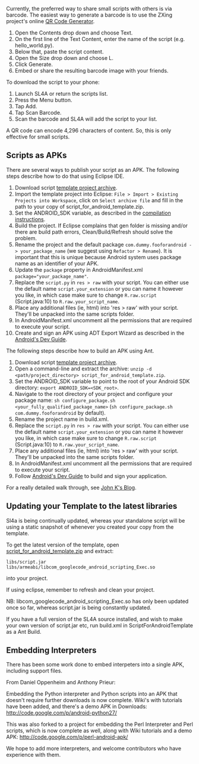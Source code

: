 Currently, the preferred way to share small scripts with others is via barcode. The easiest way to generate a barcode is to use the ZXing project's online [QR Code Generator](http://zxing.appspot.com/generator/).

  1. Open the Contents drop down and choose Text.
  1. On the first line of the Text Content, enter the name of the script (e.g. hello\_world.py).
  1. Below that, paste the script content.
  1. Open the Size drop down and choose L.
  1. Click Generate.
  1. Embed or share the resulting barcode image with your friends.

To download the script to your phone:

  1. Launch SL4A or return the scripts list.
  1. Press the Menu button.
  1. Tap Add.
  1. Tap Scan Barcode.
  1. Scan the barcode and SL4A will add the script to your list.

A QR code can encode 4,296 characters of content. So, this is only effective for small scripts.

## Scripts as APKs ##

There are several ways to publish your script as an APK.
The following steps describe how to do that using Eclipse IDE.

  1. Download script [template project archive](../android/script_for_android_template.zip).
  1. Import the template project into Eclipse: `File > Import > Existing Projects into Workspace`, click on `Select archive file` and fill in the path to your copy of script\_for\_android\_template.zip.
  1. Set the ANDROID\_SDK variable, as described in the [compilation instructions](CompilingASE.md).
  1. Build the project. If Eclipse complains that gen folder is missing and/or there are build path errors, Clean/Build/Refresh should solve the problem.
  1. Rename the project and the default package `com.dummy.fooforandroid -> your_package_name` (we suggest using `Refactor > Rename`). It is important that this is unique because Android system uses package name as an identifier of your APK.
  1. Update the `package` property in AndroidManifest.xml `package="your_package_name"`.
  1. Replace the `script.py` in `res > raw` with your script. You can either use the default name `script.your_extension` or you can name it however you like, in which case make sure to change `R.raw.script` (Script.java:10) to `R.raw.your_script_name`.
  1. Place any additional files (ie, html) into 'res > raw' with your script. They'll be unpacked into the same scripts folder.
  1. In AndroidManifest.xml uncomment all the permissions that are required to execute your script.
  1. Create and sign an APK using ADT Export Wizard as described in the [Android's Dev Guide](http://developer.android.com/guide/publishing/app-signing.html).

The following steps describe how to build an APK using Ant.

  1. Download script [template project archive](../android/script_for_android_template.zip).
  1. Open a command-line and extract the archive: `unzip -d <path/project_directory> script_for_android_template.zip`.
  1. Set the ANDROID\_SDK variable to point to the root of your Android SDK directory: `export ANDROID_SDK=<SDK_root>`.
  1. Navigate to the root directory of your project and configure your package name: `sh configure_package.sh <your_fully_qualified_package_name>` (`sh configure_package.sh com.dummy.fooforandroid` by default).
  1. Rename the project name in build.xml.
  1. Replace the `script.py` in `res > raw` with your script. You can either use the default name `script.your_extension` or you can name it however you like, in which case make sure to change `R.raw.script` (Script.java:10) to `R.raw.your_script_name`.
  1. Place any additional files (ie, html) into 'res > raw' with your script. They'll be unpacked into the same scripts folder.
  1. In AndroidManifest.xml uncomment all the permissions that are required to execute your script.
  1. Follow [Android's Dev Guide](http://developer.android.com/guide/developing/other-ide.html#ReleaseMode) to build and sign your application.

For a really detailed walk through, see [John K's Blog](http://jokar-johnk.blogspot.com/2011/02/how-to-make-android-app-with-sl4a.html).

## Updating your Template to the latest libraries ##
Sl4a is being continually updated, whereas your standalone script will be using a static snapshot of whenever you created your copy from the template.

To get the latest version of the template, open
[script\_for\_android\_template.zip](../android/script_for_android_template.zip)
and extract:
```
libs/script.jar
libs/armeabi/libcom_googlecode_android_scripting_Exec.so
```
into your project.

If using eclipse, remember to refresh and clean your project.

NB: libcom\_googlecode\_android\_scripting\_Exec.so has only been updated once so far, whereas script.jar is being constantly updated.

If you have a full version of the SL4A source installed, and wish to make your own version of script.jar etc, run build.xml in ScriptForAndroidTemplate as a Ant Build.

## Embedding Interpreters ##
There has been some work done to embed interpeters into a single APK, including support files.

From Daniel Oppenheim and Anthony Prieur:

Embedding the Python interpreter and Python scripts into an APK that doesn't require further downloads is now complete. Wiki's with tutorials have been added, and there's a demo APK in Downloads: http://code.google.com/p/android-python27/

This was also forked to a project for embedding the Perl Interpreter and Perl scripts, which is now complete as well, along with Wiki tutorials and a demo APK:
http://code.google.com/p/perl-android-apk/

We hope to add more interpreters, and welcome contributors who have experience with them.

<!---
 vi: ft=markdown:et:fdm=marker
 -->
